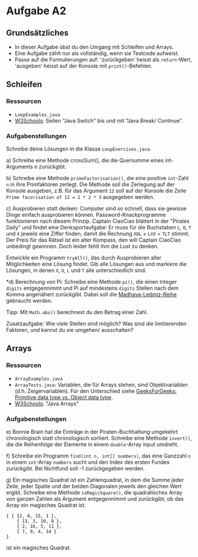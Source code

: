 # Aufgabe A2

## Grundsätzliches
- In dieser Aufgabe übst du den Umgang mit Schleifen und Arrays.
- Eine Aufgabe zählt nur als vollständig, wenn sie Testcode aufweist.
- Passe auf die Formulierungen auf: 'zurückgeben' heisst als `return`-Wert, 'ausgeben' heisst auf der Konsole mit `print()`-Befehlen.

## Schleifen

### Ressourcen

- `LoopExamples.java`
- [W3Schools](https://www.w3schools.com/java): Seiten "Java Switch" bis und mit "Java Break/ Continue".

### Aufgabenstellungen

Schreibe deine Lösungen in die Klasse `LoopExercises.java`.

a) Schreibe eine Methode crossSum(), die die Quersumme eines int-Arguments n zurückgibt.

b) Schreibe eine Methode `primeFactorisation()`, die eine positive `int`-Zahl `n` in ihre Primfaktoren zerlegt. Die Methode soll die Zerlegung auf der Konsole ausgeben, z.B. für das Argument `12` soll auf der Konsole die Zeile `Prime facorisation of 12 = 2 * 2 * 3` ausgegeben werden.

c) Ausprobieren statt denken:
Computer sind so schnell, dass sie gewisse Dinge einfach ausprobieren können. Password-Knackprogramme funktionieren 
nach diesem Prinzip.
Captain CiaoCiao blättert in der "Pirates Daily" und findet eine Denksportaufgabe: Er muss für die Buchstaben 
`L`, `O`, `T` und `X` jeweils eine Ziffer finden, damit die Rechnung `XOL` + `LXX` = `TLT` stimmt. Der Preis für das Rätsel ist ein 
alter Kompass, den will Captain CiaoCiao unbedingt gewinnen. Doch leider fehlt ihm die Lust zu denken.

Entwickle ein Programm `tryAll()`, das durch Ausprobieren aller Möglichkeiten eine Lösung findet.
Gib alle Lösungen aus und markiere die Lösungen, in denen `X`, `O`, `L` und `T` alle unterschiedlich sind.

*d) Berechnung von Pi:
Schreibe eine Methode `pi()`, die einen Integer `digits` entgegennimmt und Pi auf mindestens `digits` Stellen nach dem Komma angenähert zurückgibt. Dabei soll die [Madhava-Leibniz-Reihe](https://de.wikipedia.org/wiki/Leibniz-Reihe) gebraucht werden.

Tipp: Mit `Math.abs()` berechnest du den Betrag einer Zahl.

Zusatzaufgabe: Wie viele Stellen sind möglich? Was sind die limitierenden Faktoren, und kannst du sie umgehen/ ausschalten?

## Arrays

### Ressourcen

- `ArrayExamples.java`
- `ArrayTests.java`: Variablen, die für Arrays stehen, sind Objektvariablen (d.h. Zeigervariablen). Für den Unterschied siehe [GeeksForGeeks: Primitive data type vs. Object data type](https://www.geeksforgeeks.org/primitive-data-type-vs-object-data-type-in-java-with-examples/).
- [W3Schools](https://www.w3schools.com/java): "Java Arrays"

### Aufgabenstellungen

e) Bonnie Brain hat die Einträge in der Piraten-Buchhaltung umgekehrt chronologisch statt chronologisch sortiert. 
Schreibe eine Methode `invert()`, die die Reihenfolge der Elemente in einem `double`-Array input umdreht.

f) Schreibe ein Programm `find(int n, int[] numbers)`, das eine Ganzzahl `n` in einem `int`-Array `numbers` sucht und den Index des ersten Fundes zurückgibt. Bei Nichtfund soll -1 zurückgegeben werden.

g) Ein magisches Quadrat ist ein Zahlenquadrat, in dem die Summe jeder Zeile, jeder Spalte und der beiden Diagonalen jeweils den gleichen Wert ergibt. Schreibe eine Methode `isMagicSquare()`, die quadratisches Array von ganzen Zahlen als Argument entgegennimmt und zurückgibt, ob das Array ein magisches Quadrat ist.

```
{ { 12, 6, 15, 1 },
    { 13, 3, 10, 8 },
    { 2, 16, 5, 11 },
    { 7, 9, 4, 14 }
}
```
ist ein magisches Quadrat.
